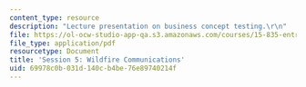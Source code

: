 ```yaml
---
content_type: resource
description: "Lecture presentation on business concept testing.\r\n"
file: https://ol-ocw-studio-app-qa.s3.amazonaws.com/courses/15-835-entrepreneurial-marketing-spring-2002/69978c0b031d140cb4be76e89740214f_session5.pdf
file_type: application/pdf
resourcetype: Document
title: 'Session 5: Wildfire Communications'
uid: 69978c0b-031d-140c-b4be-76e89740214f
---
```

